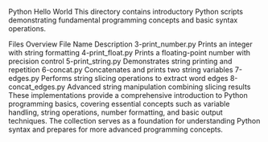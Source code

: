 Python Hello World
This directory contains introductory Python scripts demonstrating fundamental programming concepts and basic syntax operations.

Files Overview
File Name	Description
3-print_number.py	Prints an integer with string formatting
4-print_float.py	Prints a floating-point number with precision control
5-print_string.py	Demonstrates string printing and repetition
6-concat.py	Concatenates and prints two string variables
7-edges.py	Performs string slicing operations to extract word edges
8-concat_edges.py	Advanced string manipulation combining slicing results
These implementations provide a comprehensive introduction to Python programming basics, covering essential concepts such as variable handling, string operations, number formatting, and basic output techniques. The collection serves as a foundation for understanding Python syntax and prepares for more advanced programming concepts.